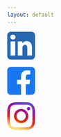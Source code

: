 ```yaml
---
layout: default
---
```


[![linkdn](/assets/img/linkdnlogo.png)](https://www.linkedin.com/in/rahul-ranjan-68896026/)

[![facebook](/assets/img/facebooklogo.png)](https://www.facebook.com/rahulranjanphotography)

[![instagram](/assets/img/instagramlogo.png)](https://www.instagram.com/rahulranjanphotography/)
